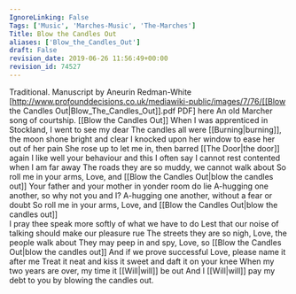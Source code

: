 ```yaml
---
IgnoreLinking: False
Tags: ['Music', 'Marches-Music', 'The-Marches']
Title: Blow the Candles Out
aliases: ['Blow_the_Candles_Out']
draft: False
revision_date: 2019-06-26 11:56:49+00:00
revision_id: 74527
---
```


Traditional.
Manuscript by Aneurin Redman-White [http://www.profounddecisions.co.uk/mediawiki-public/images/7/76/[[Blow the Candles Out|Blow_The_Candles_Out]].pdf PDF] here
An old Marcher song of courtship. 
[[Blow the Candles Out]]
When I was apprenticed in Stockland, I went to see my dear
The candles all were [[Burning|burning]], the moon shone bright and clear
I knocked upon her window to ease her out of her pain
She rose up to let me in, then barred [[The Door|the door]] again
I like well your behaviour and this I often say
I cannot rest contented when I am far away
The roads they are so muddy, we cannot walk about
So roll me in your arms, Love, and [[Blow the Candles Out|blow the candles out]]
Your father and your mother in yonder room do lie
A-hugging one another, so why not you and I?
A-hugging one another, without a fear or doubt
So roll me in your arms, Love, and [[Blow the Candles Out|blow the candles out]]	
I pray thee speak more softly of what we have to do
Lest that our noise of talking should make our pleasure rue
The streets they are so nigh, Love, the people walk about
They may peep in and spy, Love, so [[Blow the Candles Out|blow the candles out]]
And if we prove successful Love, please name it after me
Treat it neat and kiss it sweet and daft it on your knee
When my two years are over, my time it [[Will|will]] be out
And I [[Will|will]] pay my debt to you by blowing the candles out.
